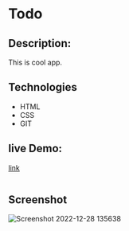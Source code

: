 # Todo

## Description:
This is cool app.
## Technologies
- HTML
- CSS
- GIT

## live Demo:
[link](https://alitodo.netlify.app/)
```

```
## Screenshot

![Screenshot 2022-12-28 135638](https://user-images.githubusercontent.com/116878530/209816774-9e4c39be-4529-4218-943d-367790842227.png)

